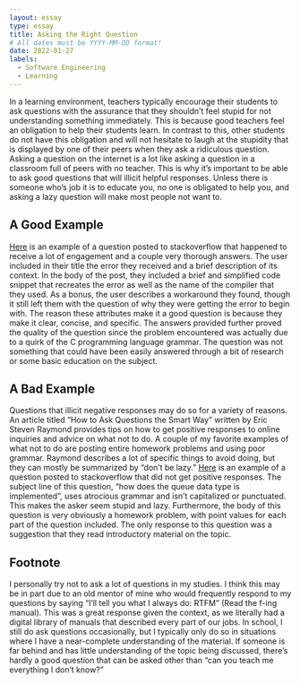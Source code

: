 ```yaml
---
layout: essay
type: essay
title: Asking the Right Question
# All dates must be YYYY-MM-DD format!
date: 2022-01-27
labels:
  - Software Engineering
  - Learning
---
```


In a learning environment, teachers typically encourage their students to ask questions with the assurance that they shouldn’t feel stupid for not understanding something immediately. This is because good teachers feel an obligation to help their students learn. In contrast to this, other students do not have this obligation and will not hesitate to laugh at the stupidity that is displayed by one of their peers when they ask a ridiculous question. Asking a question on the internet is a lot like asking a question in a classroom full of peers with no teacher. This is why it’s important to be able to ask good questions that will illicit helpful responses. Unless there is someone who’s job it is to educate you, no one is obligated to help you, and asking a lazy question will make most people not want to.
<h2>A Good Example</h2>
<a href="https://stackoverflow.com/questions/18496282/why-do-i-get-a-label-can-only-be-part-of-a-statement-and-a-declaration-is-not-a/18496437#18496437">Here</a> is an example of a question posted to stackoverflow that happened to receive a lot of engagement and a couple very thorough answers. The user included in their title the error they received and a brief description of its context. In the body of the post, they included a brief and simplified code snippet that recreates the error as well as the name of the compiler that they used. As a bonus, the user describes a workaround they found, though it still left them with the question of why they were getting the error to begin with. The reason these attributes make it a good question is because they make it clear, concise, and specific. The answers provided further proved the quality of the question since the problem encountered was actually due to a quirk of the C programming language grammar. The question was not something that could have been easily answered through a bit of research or some basic education on the subject.
<h2>A Bad Example</h2>
Questions that illicit negative responses may do so for a variety of reasons. An article titled “How to Ask Questions the Smart Way” written by Eric Steven Raymond provides tips on how to get positive responses to online inquiries and advice on what not to do. A couple of my favorite examples of what not to do are posting entire homework problems and using poor grammar. Raymond describes a lot of specific things to avoid doing, but they can mostly be summarized by “don’t be lazy.” <a href="https://stackoverflow.com/questions/70889160/how-does-the-queue-data-type-is-implemented">Here</a> is an example of a question posted to stackoverflow that did not get positive responses. The subject line of this question, “how does the queue data type is implemented”, uses atrocious grammar and isn’t capitalized or punctuated. This makes the asker seem stupid and lazy. Furthermore, the body of this question is very obviously a homework problem, with point values for each part of the question included. The only response to this question was a suggestion that they read introductory material on the topic.
<h2>Footnote</h2>
I personally try not to ask a lot of questions in my studies. I think this may be in part due to an old mentor of mine who would frequently respond to my questions by saying “I’ll tell you what I always do: RTFM” (Read the f-ing manual). This was a great response given the context, as we literally had a digital library of manuals that described every part of our jobs. In school, I still do ask questions occasionally, but I typically only do so in situations where I have a near-complete understanding of the material. If someone is far behind and has little understanding of the topic being discussed, there’s hardly a good question that can be asked other than “can you teach me everything I don’t know?”
